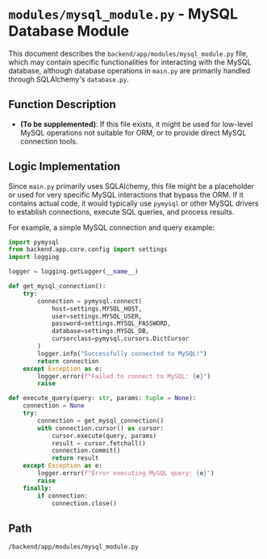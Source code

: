 # `modules/mysql_module.py` - MySQL Database Module

This document describes the `backend/app/modules/mysql_module.py` file, which may contain specific functionalities for interacting with the MySQL database, although database operations in `main.py` are primarily handled through SQLAlchemy's `database.py`.

## Function Description
*   **(To be supplemented)**: If this file exists, it might be used for low-level MySQL operations not suitable for ORM, or to provide direct MySQL connection tools.

## Logic Implementation
Since `main.py` primarily uses SQLAlchemy, this file might be a placeholder or used for very specific MySQL interactions that bypass the ORM. If it contains actual code, it would typically use `pymysql` or other MySQL drivers to establish connections, execute SQL queries, and process results.

For example, a simple MySQL connection and query example:
```python
import pymysql
from backend.app.core.config import settings
import logging

logger = logging.getLogger(__name__)

def get_mysql_connection():
    try:
        connection = pymysql.connect(
            host=settings.MYSQL_HOST,
            user=settings.MYSQL_USER,
            password=settings.MYSQL_PASSWORD,
            database=settings.MYSQL_DB,
            cursorclass=pymysql.cursors.DictCursor
        )
        logger.info("Successfully connected to MySQL!")
        return connection
    except Exception as e:
        logger.error(f"Failed to connect to MySQL: {e}")
        raise

def execute_query(query: str, params: tuple = None):
    connection = None
    try:
        connection = get_mysql_connection()
        with connection.cursor() as cursor:
            cursor.execute(query, params)
            result = cursor.fetchall()
            connection.commit()
            return result
    except Exception as e:
        logger.error(f"Error executing MySQL query: {e}")
        raise
    finally:
        if connection:
            connection.close()
```

## Path
`/backend/app/modules/mysql_module.py`